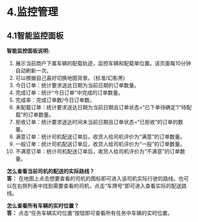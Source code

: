 # 4.监控管理
## 4.1智能监控面板  
**智能监控面板说明:**  
1.  展示当前商户下属车辆的配载轨迹，监控车辆和配载单位置。该页面每10分钟自动刷新一次。  
2.  可以根据自己喜好切换地图背景。（标准/幻影黑)  
3.  今日订单：统计要求送达日期为当前日期的订单数量。  
4.  完成订单：统计“今日订单”中完成的订单数量。  
5.  完成率：完成订单数/今日订单数。  
6.  未配载订单：统计要求送达日期为当前日期且订单状态=“已下单待确定”/“待配载”的订单数量。  
7.  拒收订单：统计要求送达时间未当前日期且订单状态=“已拒收”的订单的数量。  
8.  满意订单：统计司机配送订单后，收货人给司机评价为“满意”的订单数量。  
9.  一般订单：统计司机配送订单后，收货人给司机评价为“一般”的订单数量。  
10. 不满意订单：统计司机配送订单后，收货人给司机评价为“不满意”的订单数量。  
  
**怎么查看当前司机的配送的实际路线？**  
**答：** 在地图上点击想要查看的司机的图标即可进入该司机实际行驶的路线。也可以在右侧列表中找到需要查看的司机，点击“车牌号”即可进入查看实际的配送路线。  
  
**怎么查看所有车辆的实时位置？**  
**答：**  点击“任务车辆实时位置”按钮即可查看所有任务中车辆的实时位置。  
























<!--&emsp;&emsp;展示当前商户下属车辆的配载轨迹，监控车辆和配载单位置。该页面每10分钟自动刷新一次。
![智能监控面板.png](https://i.loli.net/2019/03/25/5c98881807f59.png)
### 4.1.1智能监控面板控件功能
1. 今日订单：统计要求送达时间为当天的订单数量。
2. 完成订单：统计要求送达时间为当天的订单数量，订单状态为：“已完成”。
3. 完成率：计算完成订单数/今日订单数。
4. 未配载订单：统计要求送达时间为当天的订单数量。订单状态为：“已下单待确认”或“已下单待配载”。
5. 拒收订单：统计要求送达时间为当天，订单状态为：“已拒收”的订单数量。
6. 满意订单：统计要求送达时间为当天，已完成的订单的服务评价为满意的订单数量。
7. 一般订单：统计要求送达时间为当天，已完成的订单的服务评价为一般的订单数量。
8. 不满意订单：统计要求送达时间为当天，已完成的订单的服务评价为不满意的订单数量。
9. 配载车数：统计将车辆去重后，状态为：“已配载待发车”和“已发车”的配载单数量。
10. 配送中车数：对车辆去重后，统计状态为“已发车”的配载单数量。
11. 已配载待发车数：对车辆去重后，统计状态为“已配载待发车”的配载单数量。
12. 任务车辆实时位置：该按钮默认是选中状态，地图面板上默认载入当前右侧配载单列表中所有车辆位置（车辆状态为“已配载待发车”和“任务中”的车辆位置）。
13. 列表项：列表显示所有状态为“已配载待发车”和“已发车”的配载单的配送司机、配送车辆、订单数量的信息。将鼠标放在列表中手机图标上显示当前配送司机的联系方式，点击车牌号，进入当前车辆配载轨迹地图面板。-->